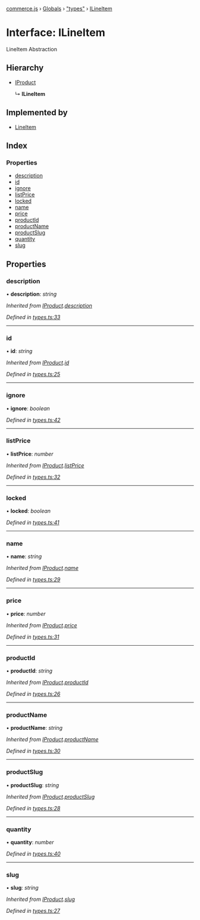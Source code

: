[commerce.js](../README.md) › [Globals](../globals.md) › ["types"](../modules/_types_.md) › [ILineItem](_types_.ilineitem.md)

# Interface: ILineItem

LineItem Abstraction

## Hierarchy

* [IProduct](_types_.iproduct.md)

  ↳ **ILineItem**

## Implemented by

* [LineItem](../classes/_lineitem_.lineitem.md)

## Index

### Properties

* [description](_types_.ilineitem.md#description)
* [id](_types_.ilineitem.md#id)
* [ignore](_types_.ilineitem.md#ignore)
* [listPrice](_types_.ilineitem.md#listprice)
* [locked](_types_.ilineitem.md#locked)
* [name](_types_.ilineitem.md#name)
* [price](_types_.ilineitem.md#price)
* [productId](_types_.ilineitem.md#productid)
* [productName](_types_.ilineitem.md#productname)
* [productSlug](_types_.ilineitem.md#productslug)
* [quantity](_types_.ilineitem.md#quantity)
* [slug](_types_.ilineitem.md#slug)

## Properties

###  description

• **description**: *string*

*Inherited from [IProduct](_types_.iproduct.md).[description](_types_.iproduct.md#description)*

*Defined in [types.ts:33](https://github.com/shopjs/commerce.js/blob/c368654/src/types.ts#L33)*

___

###  id

• **id**: *string*

*Inherited from [IProduct](_types_.iproduct.md).[id](_types_.iproduct.md#id)*

*Defined in [types.ts:25](https://github.com/shopjs/commerce.js/blob/c368654/src/types.ts#L25)*

___

###  ignore

• **ignore**: *boolean*

*Defined in [types.ts:42](https://github.com/shopjs/commerce.js/blob/c368654/src/types.ts#L42)*

___

###  listPrice

• **listPrice**: *number*

*Inherited from [IProduct](_types_.iproduct.md).[listPrice](_types_.iproduct.md#listprice)*

*Defined in [types.ts:32](https://github.com/shopjs/commerce.js/blob/c368654/src/types.ts#L32)*

___

###  locked

• **locked**: *boolean*

*Defined in [types.ts:41](https://github.com/shopjs/commerce.js/blob/c368654/src/types.ts#L41)*

___

###  name

• **name**: *string*

*Inherited from [IProduct](_types_.iproduct.md).[name](_types_.iproduct.md#name)*

*Defined in [types.ts:29](https://github.com/shopjs/commerce.js/blob/c368654/src/types.ts#L29)*

___

###  price

• **price**: *number*

*Inherited from [IProduct](_types_.iproduct.md).[price](_types_.iproduct.md#price)*

*Defined in [types.ts:31](https://github.com/shopjs/commerce.js/blob/c368654/src/types.ts#L31)*

___

###  productId

• **productId**: *string*

*Inherited from [IProduct](_types_.iproduct.md).[productId](_types_.iproduct.md#productid)*

*Defined in [types.ts:26](https://github.com/shopjs/commerce.js/blob/c368654/src/types.ts#L26)*

___

###  productName

• **productName**: *string*

*Inherited from [IProduct](_types_.iproduct.md).[productName](_types_.iproduct.md#productname)*

*Defined in [types.ts:30](https://github.com/shopjs/commerce.js/blob/c368654/src/types.ts#L30)*

___

###  productSlug

• **productSlug**: *string*

*Inherited from [IProduct](_types_.iproduct.md).[productSlug](_types_.iproduct.md#productslug)*

*Defined in [types.ts:28](https://github.com/shopjs/commerce.js/blob/c368654/src/types.ts#L28)*

___

###  quantity

• **quantity**: *number*

*Defined in [types.ts:40](https://github.com/shopjs/commerce.js/blob/c368654/src/types.ts#L40)*

___

###  slug

• **slug**: *string*

*Inherited from [IProduct](_types_.iproduct.md).[slug](_types_.iproduct.md#slug)*

*Defined in [types.ts:27](https://github.com/shopjs/commerce.js/blob/c368654/src/types.ts#L27)*
